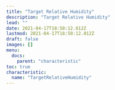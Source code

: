 ```yaml
---
title: "Target Relative Humidity"
description: "Target Relative Humidity"
lead: ""
date: 2021-04-17T18:50:12.012Z
lastmod: 2021-04-17T18:50:12.012Z
draft: false
images: []
menu:
  docs:
    parent: "characteristic"
toc: true
characteristic:
  name: "TargetRelativeHumidity"
---
```

